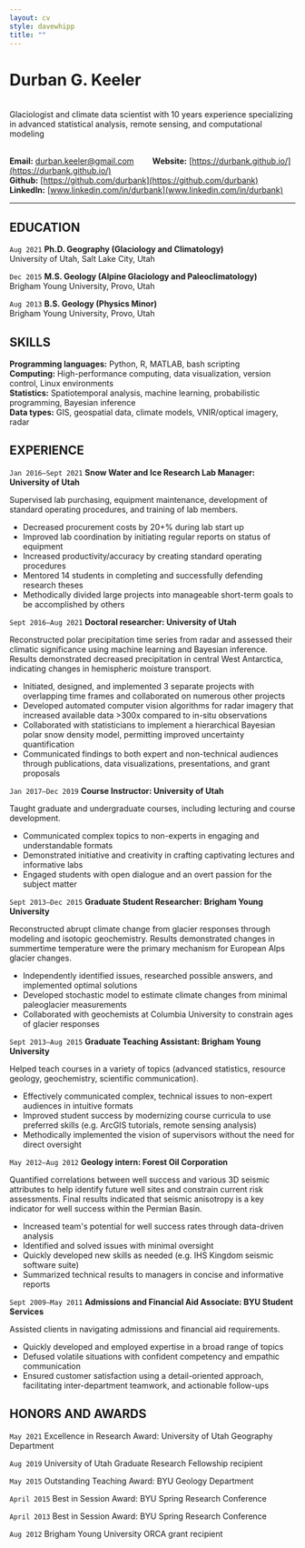 ```yaml
---
layout: cv
style: davewhipp
title: ""
---
```


# Durban G. Keeler
\
Glaciologist and climate data scientist with 10 years experience specializing in advanced statistical analysis, remote sensing, and computational modeling
<!-- [Email](durban.keeler@gmail.com) \| [Website](https://durbank.github.io/) \| [GitHub](https://github.com/durbank) \| [LinkedIn](www.linkedin.com/in/durbank) -->

\
**Email:** [durban.keeler@gmail.com](durban.keeler@gmail.com) &ensp; &emsp; **Website:** [https://durbank.github.io/](https://durbank.github.io/) \
**Github:** [https://github.com/durbank](https://github.com/durbank) &emsp; **LinkedIn:** [www.linkedin.com/in/durbank](www.linkedin.com/in/durbank)

<!-- ## Objective

A _[insert job-specific descriptor]_ position where I can leverage my experience in Earth Sciences, remote sensing, and machine learning. -->

---

## EDUCATION

`Aug 2021`
**Ph.D. Geography (Glaciology and Climatology)**\
University of Utah, Salt Lake City, Utah

`Dec 2015`
**M.S. Geology (Alpine Glaciology and Paleoclimatology)**\
Brigham Young University, Provo, Utah

`Aug 2013`
**B.S. Geology (Physics Minor)**\
Brigham Young University, Provo, Utah

## SKILLS

**Programming languages:** Python, R, MATLAB, bash scripting \
**Computing:** High-performance computing, data visualization, version control, Linux environments \
**Statistics:** Spatiotemporal analysis, machine learning, probabilistic programming, Bayesian inference \
**Data types:** GIS, geospatial data, climate models, VNIR/optical imagery, radar

## EXPERIENCE

`Jan 2016–Sept 2021`
**Snow Water and Ice Research Lab Manager: University of Utah**

Supervised lab purchasing, equipment maintenance, development of standard operating procedures, and training of lab members.

- Decreased procurement costs by 20+% during lab start up
- Improved lab coordination by initiating regular reports on status of equipment
- Increased productivity/accuracy by creating standard operating procedures
- Mentored 14 students in completing and successfully defending research theses
- Methodically divided large projects into manageable short-term goals to be accomplished by others

`Sept 2016–Aug 2021`
**Doctoral researcher: University of Utah**

Reconstructed polar precipitation time series from radar and assessed their climatic significance using machine learning and Bayesian inference.
Results demonstrated decreased precipitation in central West Antarctica, indicating changes in hemispheric moisture transport.

- Initiated, designed, and implemented 3 separate projects with overlapping time frames and collaborated on numerous other projects
- Developed automated computer vision algorithms for radar imagery that increased available data >300x compared to in-situ observations
- Collaborated with statisticians to implement a hierarchical Bayesian polar snow density model, permitting improved uncertainty quantification
- Communicated findings to both expert and non-technical audiences through publications, data visualizations, presentations, and  grant proposals

`Jan 2017–Dec 2019`
**Course Instructor: University of Utah**

Taught graduate and undergraduate courses, including lecturing and course development.

- Communicated complex topics to non-experts in engaging and understandable formats
- Demonstrated initiative and creativity in crafting captivating lectures and informative labs
- Engaged students with open dialogue and an overt passion for the subject matter

`Sept 2013–Dec 2015`
**Graduate Student Researcher: Brigham Young University**

Reconstructed abrupt climate change from glacier responses through modeling and isotopic geochemistry.
Results demonstrated changes in summertime temperature were the primary mechanism for European Alps glacier changes.

- Independently identified issues, researched possible answers, and implemented optimal solutions
- Developed stochastic model to estimate climate changes from minimal paleoglacier measurements
- Collaborated with geochemists at Columbia University to constrain ages of glacier responses

`Sept 2013–Aug 2015`
**Graduate Teaching Assistant: Brigham Young University**

Helped teach courses in a variety of topics (advanced statistics, resource geology, geochemistry, scientific communication).

- Effectively communicated complex, technical issues to non-expert audiences in intuitive formats
- Improved student success by modernizing course curricula to use preferred skills (e.g. ArcGIS tutorials, remote sensing analysis)
- Methodically implemented the vision of supervisors without the need for direct oversight

<!-- `Sept 2011–June 2013`
**Undergraduate Researcher: Brigham Young University**

A brief description of the role...

- Reconstruction of Antarctic moisture sources using deuterium excess analyses
- Important implications for understanding atmospheric circulation and moisture transport in the Southern Hemisphere
- Included geochemical analysis, statistical analysis, and atmospheric interpretation
- Results showed a greater contribution from high latitude sources for West Antarctica -->

`May 2012–Aug 2012`
**Geology intern: Forest Oil Corporation**

Quantified correlations between well success and various 3D seismic attributes to help identify future well sites and constrain current risk assessments.
Final results indicated that seismic anisotropy is a key indicator for well success within the Permian Basin.

- Increased team's potential for well success rates through data-driven analysis
- Identified and solved issues with minimal oversight
- Quickly developed new skills as needed (e.g. IHS Kingdom seismic software suite)
- Summarized technical results to managers in concise and informative reports

`Sept 2009–May 2011`
**Admissions and Financial Aid Associate: BYU Student Services**

Assisted clients in navigating admissions and financial aid requirements.

- Quickly developed and employed expertise in a broad range of topics
- Defused volatile situations with confident competency and empathic communication
- Ensured customer satisfaction using a detail-oriented approach, facilitating inter-department teamwork, and actionable follow-ups

## HONORS AND AWARDS

`May 2021`
Excellence in Research Award: University of Utah Geography Department

`Aug 2019`
University of Utah Graduate Research Fellowship recipient

`May 2015`
Outstanding Teaching Award: BYU Geology Department

`April 2015`
Best in Session Award: BYU Spring Research Conference

`April 2013`
Best in Session Award: BYU Spring Research Conference

`Aug 2012`
Brigham Young University ORCA grant recipient

<!-- `2006`
ConocoPhillips Scholarship recipient

`2004`
VFW Voice of Democracy Scholarship recipient -->

<!-- ---

Last updated: July 2021 -->
